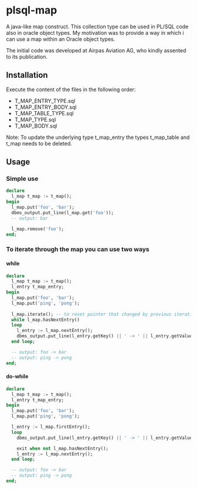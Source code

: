 # plsql-map
A java-like map construct. This collection type can be used in PL/SQL code also in oracle object types.
My motivation was to provide a way in which i can use a map within an Oracle object types.

The initial code was developed at Airpas Aviation AG, who kindly assented to its publication.

## Installation
Execute the content of the files in the following order:
* T_MAP_ENTRY_TYPE.sql
* T_MAP_ENTRY_BODY.sql
* T_MAP_TABLE_TYPE.sql
* T_MAP_TYPE.sql
* T_MAP_BODY.sql

Note: To update the underlying type t_map_entry the types t_map_table and t_map needs to be deleted.

## Usage
### Simple use
```sql
declare
  l_map t_map := t_map();
begin
  l_map.put('foo', 'bar');
  dbms_output.put_line(l_map.get('foo'));
  -- output: bar

  l_map.remove('foo');
end;
```
### To iterate through the map you can use two ways
#### while
```sql
declare
  l_map t_map := t_map();
  l_entry t_map_entry;
begin
  l_map.put('foo', 'bar');
  l_map.put('ping', 'pong');
    
  l_map.iterate(); -- to reset pointer that changed by previous iteration, optional
  while l_map.hasNextEntry()
  loop
    l_entry := l_map.nextEntry();
    dbms_output.put_line(l_entry.getKey() || ' -> ' || l_entry.getValue());
  end loop;

  -- output: foo -> bar
  -- output: ping -> pong
end;
```
#### do-while
```sql
declare
  l_map t_map := t_map();
  l_entry t_map_entry;
begin
  l_map.put('foo', 'bar');
  l_map.put('ping', 'pong');

  l_entry := l_map.firstEntry();
  loop
    dbms_output.put_line(l_entry.getKey() || ' -> ' || l_entry.getValue());

    exit when not l_map.hasNextEntry();
    l_entry := l_map.nextEntry();
  end loop;

  -- output: foo -> bar
  -- output: ping -> pong
end;
```